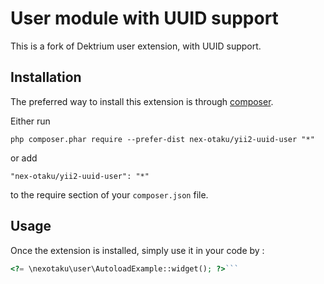 User module with UUID support
=============================
This is a fork of Dektrium user extension, with UUID support.

Installation
------------

The preferred way to install this extension is through [composer](http://getcomposer.org/download/).

Either run

```
php composer.phar require --prefer-dist nex-otaku/yii2-uuid-user "*"
```

or add

```
"nex-otaku/yii2-uuid-user": "*"
```

to the require section of your `composer.json` file.


Usage
-----

Once the extension is installed, simply use it in your code by  :

```php
<?= \nexotaku\user\AutoloadExample::widget(); ?>```